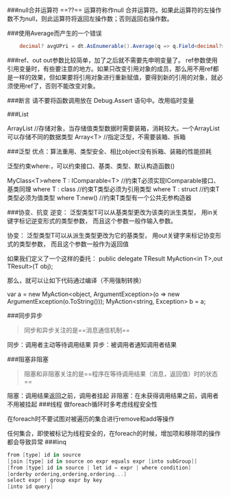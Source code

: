###null合并运算符
==??== 运算符称作null 合并运算符。如果此运算符的左操作数不为null，则此运算符将返回左操作数；否则返回右操作数。

###使用Average而产生的一个错误
``` cs
	decimal? avgUPri = dt.AsEnumerable().Average(q => q.Field<decimal?>("单价"));
```


###ref、out
out参数比较简单，加了之后就不需要先申明变量了。
ref参数使用引用变量时，有些要注意的地方。如果只改变引用对象的成员，那么用不用ref都是一样的效果，但如果要将引用对象进行重新赋值，要得到新的引用的对象，就必须使用ref了，否则不能改变对象。

###断言
请不要将函数调用放在 Debug.Assert 语句中。改用临时变量

###List


ArrayList  //存储对象，当存储值类型数据时需要装箱，消耗较大。一个ArrayList可以存储不同的数据类型
Array&lt;T&gt; //指定泛型，不需要装箱、拆箱


###泛型
优点：算法重用、类型安全、相比object没有拆箱、装箱的性能损耗


泛型约束where:，可以约束接口、基类、类型、默认构造函数()

MyClass&lt;T&gt;where T : IComparable&lt;T&gt; //约束T必须实现IComparable接口、基类同理
where T : class   //约束T类型必须为引用类型
where T : struct  //约束T类型必须为值类型
where T:new() //约束T类型有一个公共无参构造器

###协变、抗变
逆变：
泛型类型T可以从基类型更改为该类的派生类型，
用in关键字标记逆变形式的类型参数，
而且这个参数一般作输入参数。

协变：
泛型类型T可以从派生类型更改为它的基类型，
用out关键字来标记协变形式的类型参数，
而且这个参数一般作为返回值

如果我们定义了一个这样的委托：
public delegate TResult MyAction&lt;in T&gt;,out TResult&gt;(T obj);

那么，就可以让如下代码通过编译（不用强制转换）

var a = new MyAction&lt;object, ArgumentException&gt;(o => new ArgumentException(o.ToString()));
MyAction&lt;string, Exception&gt; b = a;

###同步异步
> 同步和异步关注的是==消息通信机制==

同步：调用者主动等待调用结果
异步：被调用者通知调用者结果

###阻塞非阻塞
> 阻塞和非阻塞关注的是==程序在等待调用结果（消息，返回值）时的状态==

阻塞：调用结果返回之前，调用者挂起
非阻塞：在未获得调用结果之前，调用者不用被挂起
###线程
做foreach循环时多考虑线程安全性

在foreach时不要试图对被遍历的集合进行remove和add等操作

任何集合，即使被标记为线程安全的，在foreach的时候，增加项和移除项的操作都会导致异常
###linq
```cs
from [type] id in source
[join [type] id in source on expr equals expr [into subGroup]]
[from [type] id in source | let id = expr | where condition]
[orderby ordering,ordering,ordering...]
select expr | group expr by key
[into id query]
```